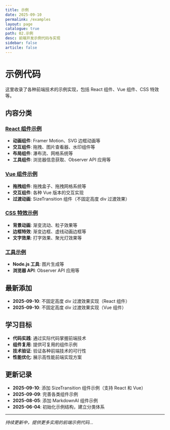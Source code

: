 ```yaml
---
title: 示例
date: 2025-09-10
permalink: /examples
layout: page
catalogue: true
path: 02.示例
desc: 前端开发示例代码与实现
sidebar: false
article: false
---
```


# 示例代码

这里收录了各种前端技术的示例实现，包括 React 组件、Vue 组件、CSS 特效等。

## 内容分类

### [React 组件示例](/examples/react/)

- **动画组件**: Framer Motion、SVG 边框动画等
- **交互组件**: 拖拽、图片查看器、水印组件等
- **布局组件**: 瀑布流、网格系统等
- **工具组件**: 浏览器信息获取、Observer API 应用等

### [Vue 组件示例](/examples/vue/)

- **拖拽组件**: 拖拽盒子、拖拽网格系统等
- **交互组件**: 各种 Vue 版本的交互实现
- **过渡动画**: SizeTransition 组件（不固定高度 div 过渡效果）

### [CSS 特效示例](/examples/css/)

- **背景动画**: 渐变流动、粒子效果等
- **边框特效**: 渐变边框、虚线动画边框等
- **文字效果**: 打字效果、聚光灯效果等

### [工具示例](/examples/tools/)

- **Node.js 工具**: 图片生成等
- **浏览器 API**: Observer API 应用等

## 最新添加

- **2025-09-10**: 不固定高度 div 过渡效果实现（React 组件）
- **2025-09-10**: 不固定高度 div 过渡效果实现（Vue 组件）

## 学习目标

- **代码实践**: 通过实际代码掌握前端技术
- **组件复用**: 提供可复用的组件示例
- **技术验证**: 验证各种前端技术的可行性
- **性能优化**: 展示高性能前端实现方案

## 更新记录

- **2025-09-10**: 添加 SizeTransition 组件示例（支持 React 和 Vue）
- **2025-09-09**: 完善各类组件示例
- **2025-08-05**: 添加 MarkdownAI 组件示例
- **2025-06-04**: 初始化示例结构，建立分类体系

---

_持续更新中，提供更多实用的前端示例代码..._
